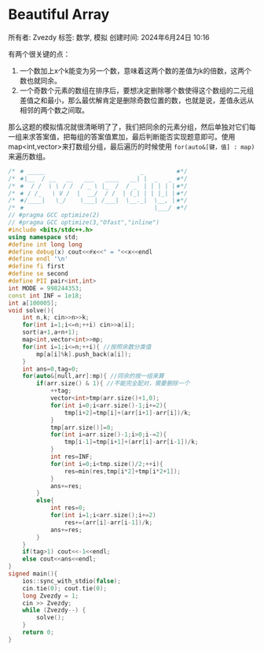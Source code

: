 # Beautiful Array

所有者: Zvezdy
标签: 数学, 模拟
创建时间: 2024年6月24日 10:16

有两个很关键的点：

1. 一个数加上x个k能变为另一个数，意味着这两个数的差值为k的倍数，这两个数也就同余。
2. 一个奇数个元素的数组在排序后，要想决定删除哪个数使得这个数组的二元组差值之和最小，那么最优解肯定是删除奇数位置的数，也就是说，差值永远从相邻的两个数之间取。

那么这题的模拟情况就很清晰明了了，我们把同余的元素分组，然后单独对它们每一组来求答案值，把每组的答案值累加，最后判断能否实现题意即可。使用map<int,vector<int>>来打数组分组，最后遍历的时候使用 `for(auto&[键，值] : map)` 来遍历数组。

```cpp
/* ★ _____                           _         ★*/
/* ★|__  / __   __   ___   ____   __| |  _   _ ★*/
/* ★  / /  \ \ / /  / _ \ |_  /  / _  | | | | |★*/
/* ★ / /_   \ V /  |  __/  / /  | (_| | | |_| |★*/
/* ★/____|   \_/    \___| /___|  \__._|  \__, |★*/
/* ★                                     |___/ ★*/
// #pragma GCC optimize(2)
// #pragma GCC optimize(3,"Ofast","inline")
#include <bits/stdc++.h>
using namespace std;
#define int long long
#define debug(x) cout<<#x<<" = "<<x<<endl
#define endl '\n'
#define fi first
#define se second
#define PII pair<int,int>
int MODE = 998244353;
const int INF = 1e18;
int a[100005];
void solve(){
    int n,k; cin>>n>>k;
    for(int i=1;i<=n;++i) cin>>a[i];
    sort(a+1,a+n+1);
    map<int,vector<int>>mp;
    for(int i=1;i<=n;++i){ //按照余数分类值
        mp[a[i]%k].push_back(a[i]);
    }
    int ans=0,tag=0;
    for(auto&[null,arr]:mp){ //同余的按一组来算
        if(arr.size() & 1){ //不能完全配对，需要删除一个
            ++tag;
            vector<int>tmp(arr.size()+1,0);
            for(int i=0;i<arr.size()-1;i+=2){
                tmp[i+2]=tmp[i]+(arr[i+1]-arr[i])/k;
            }
            tmp[arr.size()]=0;
            for(int i=arr.size()-1;i>0;i-=2){
                tmp[i-1]=tmp[i+1]+(arr[i]-arr[i-1])/k;
            }
            int res=INF;
            for(int i=0;i<tmp.size()/2;++i){
                res=min(res,tmp[i*2]+tmp[i*2+1]);
            }
            ans+=res;
        }
        else{
            int res=0;
            for(int i=1;i<arr.size();i+=2)
                res+=(arr[i]-arr[i-1])/k;
            ans+=res;
        }
    }
    if(tag>1) cout<<-1<<endl;
    else cout<<ans<<endl;
}
signed main(){
    ios::sync_with_stdio(false);
    cin.tie(0); cout.tie(0);
    long Zvezdy = 1;
    cin >> Zvezdy;
    while (Zvezdy--) {
        solve();
    }
    return 0;
}

```